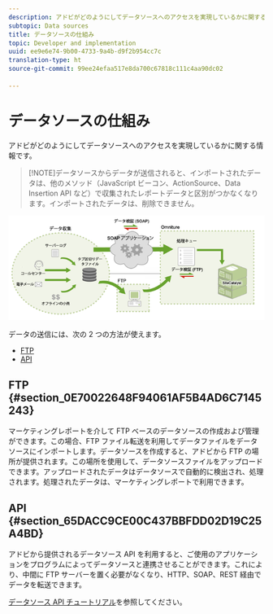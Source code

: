 ```yaml
---
description: アドビがどのようにしてデータソースへのアクセスを実現しているかに関する情報です。
subtopic: Data sources
title: データソースの仕組み
topic: Developer and implementation
uuid: ee9e6e74-9b00-4733-9a4b-d9f2b954cc7c
translation-type: ht
source-git-commit: 99ee24efaa517e8da700c67818c111c4aa90dc02

---
```



# データソースの仕組み

アドビがどのようにしてデータソースへのアクセスを実現しているかに関する情報です。

> [!NOTE]データソースからデータが送信されると、インポートされたデータは、他のメソッド（JavaScript ビーコン、ActionSource、Data Insertion API など）で収集されたレポートデータと区別がつかなくなります。インポートされたデータは、削除できません。

![](assets/data_sources_overview.png)

データの送信には、次の 2 つの方法が使えます。

* [FTP](/help/import/c-data-sources/datasrc-how-data-sources-works.md#section_0E70022648F94061AF5B4AD6C7145243)
* [API](/help/import/c-data-sources/datasrc-how-data-sources-works.md#section_65DACC9CE00C437BBFDD02D19C25A4BD)

## FTP {#section_0E70022648F94061AF5B4AD6C7145243}

マーケティングレポートを介して FTP ベースのデータソースの作成および管理ができます。この場合、FTP ファイル転送を利用してデータファイルをデータソースにインポートします。データソースを作成すると、アドビから FTP の場所が提供されます。この場所を使用して、データソースファイルをアップロードできます。アップロードされたデータはデータソースで自動的に検出され、処理されます。処理されたデータは、マーケティングレポートで利用できます。

## API {#section_65DACC9CE00C437BBFDD02D19C25A4BD}

アドビから提供されるデータソース API を利用すると、ご使用のアプリケーションをプログラムによってデータソースと連携させることができます。これにより、中間に FTP サーバーを置く必要がなくなり、HTTP、SOAP、REST 経由でデータを転送できます。

[データソース API チュートリアル](https://github.com/AdobeDocs/analytics-1.4-apis/tree/master/docs/data-sources-api)を参照してください。
